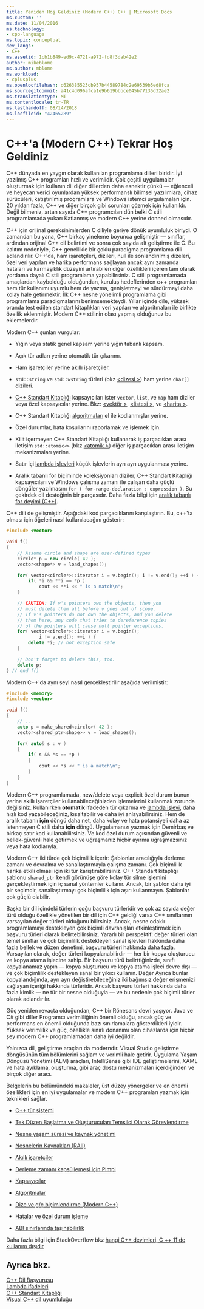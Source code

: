 ```yaml
---
title: Yeniden Hoş Geldiniz (Modern C++) C++ | Microsoft Docs
ms.custom: ''
ms.date: 11/04/2016
ms.technology:
- cpp-language
ms.topic: conceptual
dev_langs:
- C++
ms.assetid: 1cb1b849-ed9c-4721-a972-fd8f3dab42e2
author: mikeblome
ms.author: mblome
ms.workload:
- cplusplus
ms.openlocfilehash: d626385523cb957b44589784c2e69539b5ed8fca
ms.sourcegitcommit: a41c4d096afca1e9b619bbbce045b77135d32ae2
ms.translationtype: MT
ms.contentlocale: tr-TR
ms.lasthandoff: 08/14/2018
ms.locfileid: "42465289"
---
```

# <a name="welcome-back-to-c-modern-c"></a>C++'a (Modern C++) Tekrar Hoş Geldiniz
C++ dünyada en yaygın olarak kullanılan programlama dilleri biridir. İyi yazılmış C++ programları hızlı ve verimlidir. Çok çeşitli uygulamalar oluşturmak için kullanın dil diğer dillerden daha esnektir çünkü — eğlenceli ve heyecan verici oyunlardan yüksek performanslı bilimsel yazılımlara, cihaz sürücüleri, katıştırılmış programlara ve Windows istemci uygulamaları için. 20 yıldan fazla, C++ ve diğer birçok gibi sorunları çözmek için kullanıldı. Değil bilmeniz, artan sayıda C++ programcıları dün belki C stili programlamada yukarı Katlanmış ve modern C++ yerine donned olmasıdır.  
  
 C++ için orijinal gereksinimlerden C diliyle geriye dönük uyumluluk biriydi. O zamandan bu yana, C++ birkaç yineleme boyunca gelişmiştir — sınıflar, ardından orijinal C++ dil belirtimi ve sonra çok sayıda alt geliştirme ile C. Bu kalıtım nedeniyle, C++ genellikle bir çoklu paradigma programlama dili adlandırılır. C++'da, ham işaretçileri, dizileri, null ile sonlandırılmış dizeleri, özel veri yapıları ve harika performans sağlayan ancak aynı zamanda hataları ve karmaşıklık düzeyini artırabilen diğer özellikleri içeren tam olarak yordama dayalı C stili programlama yapabilirsiniz.  C stili programlamada amaçlardan kaybolduğu olduğundan, kuruluş hedeflerinden c++ programları hem tür kullanımı uyumlu hem de yazma, genişletmeyi ve sürdürmeyi daha kolay hale getirmektir. İlk C++ nesne yönelimli programlama gibi programlama paradigmalarını benimsemekteydi. Yıllar içinde dile, yüksek oranda test edilen standart kitaplıkları veri yapıları ve algoritmaları ile birlikte özellik eklenmiştir. Modern C++ stilinin olası yapmış olduğunuz bu eklemelerdir.  
  
 Modern C++ şunları vurgular:  
  
-   Yığın veya statik genel kapsam yerine yığın tabanlı kapsam.  
  
-   Açık tür adları yerine otomatik tür çıkarımı.  
  
-   Ham işaretçiler yerine akıllı işaretçiler.  
  
-   `std::string` ve `std::wstring` türleri (bkz [ \<dizesi >](../standard-library/string.md)) ham yerine `char[]` dizileri.  
  
-   [C++ Standart Kitaplığı](../standard-library/cpp-standard-library-header-files.md) kapsayıcıları ister `vector`, `list`, ve `map` ham diziler veya özel kapsayıcılar yerine. Bkz: [ \<vektör >](../standard-library/vector.md), [ \<listesi >](../standard-library/list.md), ve [ \<harita >](../standard-library/map.md).  
  
-   C++ Standart Kitaplığı [algoritmaları](../standard-library/algorithm.md) el ile kodlanmışlar yerine.  
  
-   Özel durumlar, hata koşullarını raporlamak ve işlemek için.  
  
-   Kilit içermeyen C++ Standart Kitaplığı kullanarak iş parçacıkları arası iletişim `std::atomic<>` (bkz [ \<atomik >](../standard-library/atomic.md)) diğer iş parçacıkları arası iletişim mekanizmaları yerine.  
  
-   Satır içi [lambda işlevleri](../cpp/lambda-expressions-in-cpp.md) küçük işlevlerin ayrı ayrı uygulanması yerine.  
  
-   Aralık tabanlı for biçiminde koleksiyonları diziler, C++ Standart Kitaplığı kapsayıcıları ve Windows çalışma zamanı ile çalışan daha güçlü döngüler yazılmasını `for ( for-range-declaration : expression )`. Bu çekirdek dil desteğinin bir parçasıdır. Daha fazla bilgi için [aralık tabanlı for deyimi (C++)](../cpp/range-based-for-statement-cpp.md).  
  
 C++ dili de gelişmiştir. Aşağıdaki kod parçacıklarını karşılaştırın. Bu, c++'ta olması için öğeleri nasıl kullanılacağını gösterir:  
  
```cpp  
#include <vector>

void f()
{
    // Assume circle and shape are user-defined types  
    circle* p = new circle( 42 );   
    vector<shape*> v = load_shapes();  

    for( vector<circle*>::iterator i = v.begin(); i != v.end(); ++i ) {  
        if( *i && **i == *p )  
            cout << **i << " is a match\n";  
    }  

    // CAUTION: If v's pointers own the objects, then you
    // must delete them all before v goes out of scope.
    // If v's pointers do not own the objects, and you delete
    // them here, any code that tries to dereference copies
    // of the pointers will cause null pointer exceptions.
    for( vector<circle*>::iterator i = v.begin();  
            i != v.end(); ++i ) {  
        delete *i; // not exception safe  
    }  

    // Don't forget to delete this, too.  
    delete p;  
} // end f()
```

 Modern C++'da aynı şeyi nasıl gerçekleştirilir aşağıda verilmiştir:  
  
```cpp
#include <memory>  
#include <vector>  

void f()
{
    // ...  
    auto p = make_shared<circle>( 42 );  
    vector<shared_ptr<shape>> v = load_shapes();  

    for( auto& s : v ) 
    {  
        if( s && *s == *p )
        {
            cout << *s << " is a match\n";
        }
    }
}
```

 Modern C++ programlamada, new/delete veya explicit özel durum bunun yerine akıllı işaretçiler kullanabileceğinizden işlemelerini kullanmak zorunda değilsiniz. Kullanırken **otomatik** ifadeden tür çıkarma ve [lambda işlevi](../cpp/lambda-expressions-in-cpp.md), daha hızlı kod yazabileceğiniz, kısaltabilir ve daha iyi anlayabilirsiniz. Hem de aralık tabanlı **için** döngü daha net, daha kolay ve hata potansiyeli daha az istenmeyen C stili daha **için** döngü. Uygulamanızı yazmak için Demirbaş ve birkaç satır kod kullanabilirsiniz. Ve kod özel durum açısından güvenli ve bellek-güvenli hale getirmek ve uğraşmanız hiçbir ayırma uğraşmazsınız veya hata kodlarıyla.  
  
 Modern C++ iki türde çok biçimlilik içerir: Şablonlar aracılığıyla derleme zamanı ve devralma ve sanallaştırmayla çalışma zamanı. Çok biçimlilik harika etkili olması için iki tür karıştırabilirsiniz. C++ Standart kitaplığı şablonu `shared_ptr` kendi görünüşe göre kolay tür silme işlemini gerçekleştirmek için iç sanal yöntemler kullanır. Ancak, bir şablon daha iyi bir seçimdir, sanallaştırmayı çok biçimlilik için aşırı kullanmayın. Şablonlar çok güçlü olabilir.  
  
 Başka bir dil içindeki türlerin çoğu başvuru türleridir ve çok az sayıda değer türü olduğu özellikle yönetilen bir dil için C++ geldiği varsa C++ sınıflarının varsayılan değer türleri olduğunu bilirsiniz. Ancak, nesne odaklı programlamayı destekleyen çok biçimli davranışları etkinleştirmek için başvuru türleri olarak belirtebilirsiniz. Yararlı bir perspektif: değer türleri olan temel sınıflar ve çok biçimlilik destekleyen sanal işlevleri hakkında daha fazla bellek ve düzen denetimi, başvuru türleri hakkında daha fazla. Varsayılan olarak, değer türleri kopyalanabilirdir — her bir kopya oluşturucu ve kopya atama işlecine sahip. Bir başvuru türü belirttiğinizde, sınıfı kopyalanamaz yapın — kopya oluşturucu ve kopya atama işleci devre dışı — ve çok biçimlilik destekleyen sanal bir yıkıcı kullanın. Değer Ayrıca bunlar kopyalandığında, ayrı ayrı değiştirebileceğiniz iki bağımsız değer erişmenizi sağlayan içeriği hakkında türleridir. Ancak başvuru türleri hakkında daha fazla kimlik — ne tür bir nesne olduğuyla — ve bu nedenle çok biçimli türler olarak adlandırılır.  
  
 Güç yeniden revaçta olduğundan, C++ bir Rönesans devri yaşıyor. Java ve C# gibi diller Programcı verimliliğinin önemli olduğu, ancak güç ve performans en önemli olduğunda bazı sınırlamalara gösterdikleri iyidir. Yüksek verimlilik ve güç, özellikle sınırlı donanımı olan cihazlarda için hiçbir şey modern C++ programlamadan daha iyi değildir.  
  
 Yalnızca dil, geliştirme araçları da moderndir. Visual Studio geliştirme döngüsünün tüm bölümlerini sağlam ve verimli hale getirir. Uygulama Yaşam Döngüsü Yönetimi (ALM) araçları, IntelliSense gibi IDE geliştirmelerini, XAML ve hata ayıklama, oluşturma, gibi araç dostu mekanizmaları içerdiğinden ve birçok diğer aracı.  
  
 Belgelerin bu bölümündeki makaleler, üst düzey yönergeler ve en önemli özellikleri için en iyi uygulamalar ve modern C++ programları yazmak için teknikleri sağlar.  
  
-   [C++ tür sistemi](../cpp/cpp-type-system-modern-cpp.md)  
  
-   [Tek Düzen Başlatma ve Oluşturucuları Temsilci Olarak Görevlendirme](../cpp/uniform-initialization-and-delegating-constructors.md)  
  
-   [Nesne yaşam süresi ve kaynak yönetimi](../cpp/object-lifetime-and-resource-management-modern-cpp.md)  
  
-   [Nesnelerin Kaynakları (RAII)](../cpp/objects-own-resources-raii.md)  
  
-   [Akıllı işaretçiler](../cpp/smart-pointers-modern-cpp.md)  
  
-   [Derleme zamanı kapsüllemesi için Pimpl](../cpp/pimpl-for-compile-time-encapsulation-modern-cpp.md)  
  
-   [Kapsayıcılar](../cpp/containers-modern-cpp.md)  
  
-   [Algoritmalar](../cpp/algorithms-modern-cpp.md)  
  
-   [Dize ve g/ç biçimlendirme (Modern C++)](../cpp/string-and-i-o-formatting-modern-cpp.md)  
  
-   [Hatalar ve özel durum işleme](../cpp/errors-and-exception-handling-modern-cpp.md)  
  
-   [ABI sınırlarında taşınabilirlik](../cpp/portability-at-abi-boundaries-modern-cpp.md)  
  
 Daha fazla bilgi için StackOverflow bkz [hangi C++ deyimleri, C ++ 11'de kullanım dışıdır](http://go.microsoft.com/fwlink/p/?linkid=402836)  
  
## <a name="see-also"></a>Ayrıca bkz.  
 [C++ Dil Başvurusu](../cpp/cpp-language-reference.md)   
 [Lambda ifadeleri](../cpp/lambda-expressions-in-cpp.md)   
 [C++ Standart Kitaplığı](../standard-library/cpp-standard-library-reference.md)  
 [Visual C++ dil uyumluluğu](../visual-cpp-language-conformance.md)  